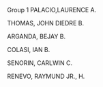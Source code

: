 Group 1 
PALACIO,LAURENCE A. 

THOMAS, JOHN DIEDRE B.

ARGANDA, BEJAY B. 

COLASI, IAN B. 

SENORIN, CARLWIN C. 

RENEVO, RAYMUND JR., H.
